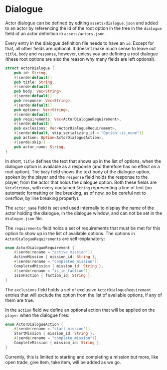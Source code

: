 # Dialogue

Actor dialogue can be defined by editing `assets/dialogue.json` and added to an actor by referencing the id of the root option in the tree in the `dialogue` field of an actor definition in `assets/actors.json`.

Every entry in the dialogue definition file needs to have an `id`. Except for that, all other fields are optional. It doesn't make much sense to leave out `title`, `body` and `response`, however, unless you are defining a root dialogue (these root options are also the reason why many fields are left optional).

```rust
struct ActorDialogue {
    pub id: String,
    #[serde(default)]
    pub title: String,
    #[serde(default)]
    pub body: Vec<String>,
    #[serde(default)]
    pub response: Vec<String>,
    #[serde(default)]
    pub options: Vec<String>,
    #[serde(default)]
    pub requirements: Vec<ActorDialogueRequirement>,
    #[serde(default)]
    pub exclusions: Vec<ActorDialogueRequirement>,
    #[serde(default, skip_serializing_if = "Option::is_none")]
    pub action: Option<ActorDialogueAction>,
    #[serde(skip)]
    pub actor_name: String,
}
```

In short, `title` defines the text that shows up in the list of options, when the dialogue option is available as a response (and therefore has no effect on a root option).
The `body` field shows the text body of the dialogue option, spoken by the player and the `response` field holds the response to the player, from the actor that holds the dialogue option.
Both these fields are `Vec<String>`, with every contained `String` representing a line of text (no automatic formatting or line breaking, as of now, so be careful not to overflow, by line breaking properly).

The `actor_name` field is set and used internally to display the name of the actor holding the dialogue, in the dialogue window, and can not be set in the `dialogue.json` file.

The `requirements` field holds a set of requirements that must be met for this option to show up in the list of available options. The options in `ActorDialogueRequirements` are self-explanatory:

```rust
enum ActorDialogueRequirement {
    #[serde(rename = "active_mission")]
    ActiveMission { mission_id: String },
    #[serde(rename = "completed_mission")]
    CompletedMission { mission_id: String },
    #[serde(rename = "is_in_faction")]
    IsInFaction { faction_id: String },
}
```

The `exclusions` field holds a set of exclusive `ActorDialogueRequirement` entries that will exclude the option from the list of available options, if any of them are true.

In the `action` field we define an optional action that will be applied on the `player` when the dialogue fires:

```rust
enum ActorDialogueAction {
    #[serde(rename = "start_mission")]
    StartMission { mission_id: String },
    #[serde(rename = "complete_mission")]
    CompleteMission { mission_id: String },
}
```

Currently, this is limited to starting and completing a mission but more, like open trade, give item, take item, will be added as we go.
